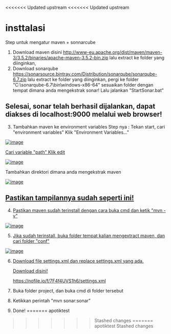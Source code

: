<<<<<<< Updated upstream
<<<<<<< Updated upstream
# insttalasi

Step untuk mengatur maven + sonnarcube

1. Download maven disini
  http://www-eu.apache.org/dist/maven/maven-3/3.5.2/binaries/apache-maven-3.5.2-bin.zip
  lalu extract ke folder yang diinginkan,
2. Download sonarqube
  https://sonarsource.bintray.com/Distribution/sonarqube/sonarqube-6.7.zip
  lalu extract ke folder yang diinginkan, pergi ke folder
  "C:\sonarqube-6.7\bin\windows-x86-64" sesuaikan folder dengan tempat dimana anda mengekstrak sonar!
  Lalu jalankan "StartSonar.bat"
  ## Selesai, sonar telah berhasil dijalankan, dapat diakses di localhost:9000 melalui web browser!
3. Tambahkan maven ke environment variables
  Step nya : 
  Tekan start, cari "environment variables"
  Klik "Environment Variables..."
      
  <a href="https://imgbb.com/"><img src="https://image.ibb.co/maWHkw/image.png" alt="image" border="0">
      
  Cari variable "path"
  Klik edit
  
  <a href="https://imgbb.com/"><img src="https://image.ibb.co/c6Vckw/image.png" alt="image" border="0"></a><br />
      
  Tambahkan direktori dimana anda mengekstrak maven
  
  <a href="https://imgbb.com/"><img src="https://image.ibb.co/nN4L5w/image.png" alt="image" border="0">
      
   ## Pastikan tampilannya sudah seperti ini!
4. Pastikan maven sudah terinstall dengan cara buka cmd dan ketik "mvn -v"
      
  <a href="https://ibb.co/hS1YQw"><img src="https://preview.ibb.co/c3x7kw/image.png" alt="image" border="0">
    
5. Jika sudah terinstall, buka folder tempat kalian mengextract maven, dan cari folder "conf"
      
  <a href="https://ibb.co/kGPbdG"><img src="https://preview.ibb.co/g2mpyG/image.png" alt="image" border="0">
    
6. Download file settings.xml dan replace settings.xml yang ada.

    Download disini!
    
    https://nofile.io/f/7F4f4UVS1h6/settings.xml
    
    
7. Buka folder project, dan buka cmd di folder tersebut
8. Ketikkan perintah "mvn sonar:sonar"
9. Done!
=======
apotiktest
>>>>>>> Stashed changes
=======
apotiktest
>>>>>>> Stashed changes
